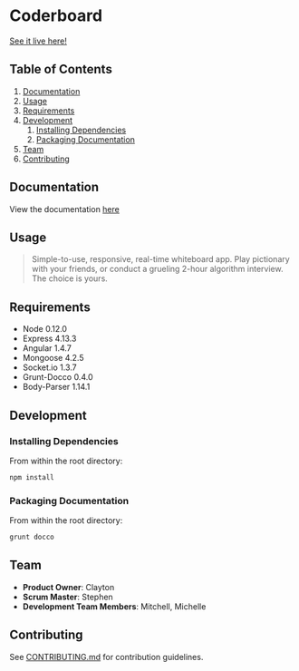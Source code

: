 # Coderboard
[See it live here!](http://hidden-castle-8290.herokuapp.com)

## Table of Contents

1. [Documentation](#Documentation)
2. [Usage](#Usage)
3. [Requirements](#Requirements)
4. [Development](#development)
    1. [Installing Dependencies](#installing-dependencies)
    2. [Packaging Documentation](#packaging-documentation)
5. [Team](#team)
6. [Contributing](#contributing)

## Documentation

View the documentation [here](http://hidden-castle-8290.herokuapp.com/documentation)

## Usage

> Simple-to-use, responsive, real-time whiteboard app. Play pictionary with your friends, or conduct a grueling 2-hour algorithm interview. The choice is yours.

## Requirements

- Node 0.12.0
- Express 4.13.3
- Angular 1.4.7
- Mongoose 4.2.5
- Socket.io 1.3.7
- Grunt-Docco 0.4.0
- Body-Parser 1.14.1


## Development

### Installing Dependencies

From within the root directory:

```sh
npm install
```

### Packaging Documentation

From within the root directory:

```sh
grunt docco
```

## Team

  - __Product Owner__: Clayton
  - __Scrum Master__: Stephen
  - __Development Team Members__: Mitchell, Michelle


## Contributing

See [CONTRIBUTING.md](CONTRIBUTING.md) for contribution guidelines.
